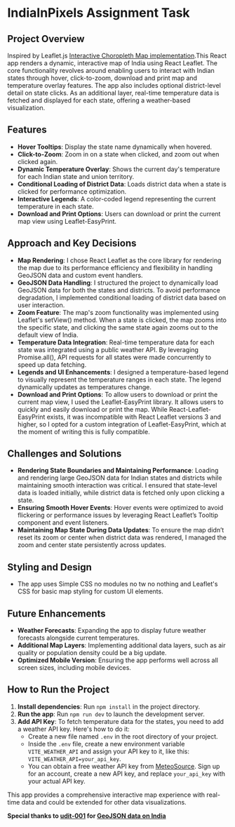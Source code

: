 # IndiaInPixels Assignment Task

## Project Overview

Inspired by Leaflet.js [Interactive Choropleth Map implementation](https://leafletjs.com/examples/choropleth/).This React app renders a dynamic, interactive map of India using React Leaflet. The core functionality revolves around enabling users to interact with Indian states through hover, click-to-zoom, download and print map and temperature overlay features. The app also includes optional district-level detail on state clicks. As an additional layer, real-time temperature data is fetched and displayed for each state, offering a weather-based visualization.

## Features

- **Hover Tooltips**: Display the state name dynamically when hovered.
- **Click-to-Zoom**: Zoom in on a state when clicked, and zoom out when clicked again.
- **Dynamic Temperature Overlay**: Shows the current day's temperature for each Indian state and union territory.
- **Conditional Loading of District Data**: Loads district data when a state is clicked for performance optimization.
- **Interactive Legends**: A color-coded legend representing the current temperature in each state.
- **Download and Print Options**: Users can download or print the current map view using Leaflet-EasyPrint.

## Approach and Key Decisions

- **Map Rendering**: I chose React Leaflet as the core library for rendering the map due to its performance efficiency and flexibility in handling GeoJSON data and custom event handlers.
- **GeoJSON Data Handling**: I structured the project to dynamically load GeoJSON data for both the states and districts. To avoid performance degradation, I implemented conditional loading of district data based on user interaction.
- **Zoom Feature**: The map's zoom functionality was implemented using Leaflet's setView() method. When a state is clicked, the map zooms into the specific state, and clicking the same state again zooms out to the default view of India.
- **Temperature Data Integration**: Real-time temperature data for each state was integrated using a public weather API. By leveraging Promise.all(), API requests for all states were made concurrently to speed up data fetching.
- **Legends and UI Enhancements**: I designed a temperature-based legend to visually represent the temperature ranges in each state. The legend dynamically updates as temperatures change.
- **Download and Print Options**: To allow users to download or print the current map view, I used the Leaflet-EasyPrint library. It allows users to quickly and easily download or print the map. While React-Leaflet-EasyPrint exists, it was incompatible with React Leaflet versions 3 and higher, so I opted for a custom integration of Leaflet-EasyPrint, which at the moment of writing this is fully compatible.

## Challenges and Solutions

- **Rendering State Boundaries and Maintaining Performance**: Loading and rendering large GeoJSON data for Indian states and districts while maintaining smooth interaction was critical. I ensured that state-level data is loaded initially, while district data is fetched only upon clicking a state.
- **Ensuring Smooth Hover Events**: Hover events were optimized to avoid flickering or performance issues by leveraging React Leaflet’s Tooltip component and event listeners.
- **Maintaining Map State During Data Updates**: To ensure the map didn’t reset its zoom or center when district data was rendered, I managed the zoom and center state persistently across updates.

## Styling and Design

- The app uses Simple CSS no modules no tw no nothing and Leaflet's CSS for basic map styling for custom UI elements.

## Future Enhancements

- **Weather Forecasts**: Expanding the app to display future weather forecasts alongside current temperatures.
- **Additional Map Layers**: Implementing additional data layers, such as air quality or population density could be a big update.
- **Optimized Mobile Version**: Ensuring the app performs well across all screen sizes, including mobile devices.

## How to Run the Project

1. **Install dependencies**: Run `npm install` in the project directory.
2. **Run the app**: Run `npm run dev` to launch the development server.
3. **Add API Key**: To fetch temperature data for the states, you need to add a weather API key. Here's how to do it:
   - Create a new file named `.env` in the root directory of your project.
   - Inside the `.env` file, create a new environment variable `VITE_WEATHER_API` and assign your API key to it, like this: `VITE_WEATHER_API=your_api_key`.
   - You can obtain a free weather API key from [MeteoSource](https://www.meteosource.com/). Sign up for an account, create a new API key, and replace `your_api_key` with your actual API key.

This app provides a comprehensive interactive map experience with real-time data and could be extended for other data visualizations.

**Special thanks to [udit-001](https://github.com/udit-001) for [GeoJSON data on India](https://github.com/udit-001/india-maps-data)**
